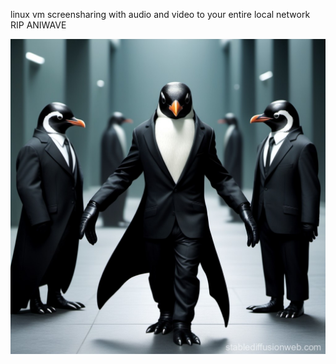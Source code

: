 linux vm screensharing with audio and video to your entire local network
RIP ANIWAVE

![Alt text](https://github.com/s-b-repo/vm2tv/blob/main/782c0e2e-a3de-4334-988f-b6c4597a1ff6.jpg)
